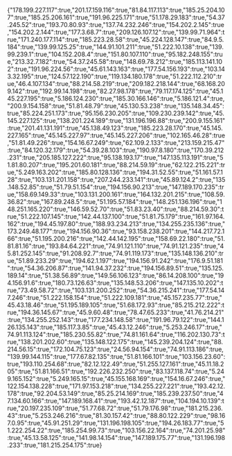 {"178.199.227.117":true,"201.17.159.116":true,"81.84.117.113":true,"185.25.204.107":true,"185.25.206.161":true,"191.96.225.171":true,"51.178.29.183":true,"54.37.245.52":true,"193.70.80.93":true,"137.74.232.246":true,"154.202.2.145":true,"154.202.2.144":true,"177.3.68.7":true,"209.126.107.12":true,"139.99.71.964":true,"171.240.177.114":true,"185.223.28.58":true,"45.224.128.147":true,"84.9.5.184":true,"139.99.125.25":true,"144.91.101.211":true,"51.222.10.138":true,"139.99.239.1":true,"104.152.208.4":true,"151.80.107.110":true,"95.182.248.155":true,"213.32.7.182":true,"54.37.245.58":true,"148.69.78.212":true,"185.113.141.102":true,"191.96.224.56":true,"45.61.143.163":true,"177.54.156.193":true,"103.143.32.195":true,"124.57.122.190":true,"119.134.180.178":true,"51.222.112.210":true,"46.4.107.134":true,"88.214.58.219":true,"209.182.218.144":true,"68.168.209.142":true,"192.99.14.198":true,"82.27.98.178":true,"79.117.174.125":true,"45.145.227.195":true,"5.186.124.230":true,"185.30.166.146":true,"5.186.121.4":true,"200.9.154.158":true,"51.81.48.79":true,"45.130.53.238":true,"135.148.34.45":true,"85.224.251.173":true,"95.156.230.205":true,"109.230.239.142":true,"45.145.227.125":true,"138.201.224.189":true,"131.196.196.88":true,"200.9.155.161":true,"201.41.131.191":true,"45.138.49.123":true,"185.223.28.170":true,"45.145.227.165":true,"45.145.227.97":true,"45.145.227.206":true,"102.165.46.28":true,"51.81.49.226":true,"154.16.67.249":true,"62.109.2.133":true,"213.159.215.47":true,"84.120.32.179":true,"54.39.28.103":true,"190.97.8.180":true,"170.39.212.231":true,"205.185.127.222":true,"95.138.193.17":true,"147.135.113.191":true,"51.81.80.207":true,"195.201.60.181":true,"88.214.59.19":true,"62.122.215.221":true,"5.249.163.202":true,"185.80.128.136":true,"194.31.52.55":true,"51.161.57.128":true,"103.131.201.158":true,"207.244.233.141":true,"45.89.124.2":true,"135.148.52.85":true,"51.79.51.154":true,"194.156.90.213":true,"147.189.170.235":true,"158.69.149.33":true,"103.131.200.161":true,"164.132.201.215":true,"108.59.36.82":true,"167.89.248.5":true,"51.195.57.184":true,"148.251.136.196":true,"148.251.165.220":true,"146.59.52.70":true,"51.83.23.40":true,"88.214.59.30":true,"51.222.107.145":true,"142.44.137.100":true,"51.81.75.179":true,"161.97.164.162":true,"194.45.197.80":true,"188.93.234.213":true,"134.255.235.136":true,"173.249.48.177":true,"194.156.90.36":true,"93.158.238.201":true,"144.217.72.166":true,"51.195.200.216":true,"142.44.142.195":true,"158.69.22.180":true,"51.81.81.16":true,"193.84.64.221":true,"74.91.121.110":true,"74.91.121.235":true,"45.81.252.145":true,"91.208.92.7":true,"74.91.119.173":true,"135.148.136.210":true,"51.89.233.29":true,"194.62.1.197":true,"194.156.91.242":true,"176.9.51.181":true,"54.36.206.87":true,"141.94.37.232":true,"194.156.89.51":true,"135.125.189.14":true,"51.38.56.89":true,"149.56.106.123":true,"86.14.208.100":true,"194.156.91.6":true,"180.73.126.63":true,"135.148.53.206":true,"147.135.10.202":true,"73.49.58.72":true,"103.131.200.252":true,"54.36.215.241":true,"177.54.147.246":true,"51.222.158.154":true,"51.222.109.181":true,"45.157.235.77":true,"45.43.18.46":true,"51.195.189.105":true,"51.68.172.93":true,"85.215.212.222":true,"194.36.145.67":true,"45.9.60.48":true,"78.47.65.233":true,"41.76.214.21":true,"134.255.252.143":true,"177.234.148.58":true,"191.96.79.122":true,"144.126.135.143":true,"185.117.3.85":true,"45.43.12.246":true,"5.253.246.17":true,"74.91.113.124":true,"185.230.55.82":true,"74.81.161.64":true,"116.202.130.73":true,"138.201.202.60":true,"135.148.122.175":true,"145.239.204.124":true,"88.214.56.15":true,"172.104.75.123":true,"24.56.94.154":true,"74.91.113.186":true,"139.99.144.115":true,"177.67.82.135":true,"51.81.166.101":true,"103.156.23.60":true,"193.110.254.68":true,"82.12.122.49":true,"51.255.127.161":true,"45.11.18.205":true,"51.81.166.51":true,"192.226.232.250":true,"83.137.118.74":true,"5.249.165.152":true,"5.249.165.15":true,"45.155.168.169":true,"154.16.67.246":true,"122.154.138.228":true,"171.97.153.218":true,"134.255.227.221":true,"193.42.12.178":true,"92.204.53.149":true,"85.25.214.169":true,"185.239.237.50":true,"47.134.60.166":true,"147.189.168.41":true,"193.42.12.187":true,"104.194.10.139":true,"20.197.235.109":true,"51.77.68.72":true,"51.79.176.98":true,"181.215.236.43":true,"5.253.246.216":true,"81.30.157.42":true,"88.80.122.229":true,"98.167.0.95":true,"45.91.251.29":true,"131.196.198.105":true,"194.26.183.77":true,"51.222.254.22":true,"185.254.99.73":true,"103.156.22.164":true,"74.201.25.98":true,"45.13.58.125":true,"141.98.14.154":true,"147.189.175.77":true,"131.196.198.233":true,"181.215.254.175":true}
